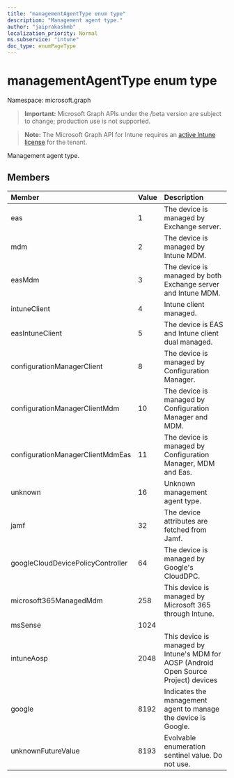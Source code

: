 ```yaml
---
title: "managementAgentType enum type"
description: "Management agent type."
author: "jaiprakashmb"
localization_priority: Normal
ms.subservice: "intune"
doc_type: enumPageType
---
```


# managementAgentType enum type

Namespace: microsoft.graph

> **Important:** Microsoft Graph APIs under the /beta version are subject to change; production use is not supported.

> **Note:** The Microsoft Graph API for Intune requires an [active Intune license](https://go.microsoft.com/fwlink/?linkid=839381) for the tenant.

Management agent type.

## Members
|Member|Value|Description|
|:---|:---|:---|
|eas|1|The device is managed by Exchange server.|
|mdm|2|The device is managed by Intune MDM.|
|easMdm|3|The device is managed by both Exchange server and Intune MDM.|
|intuneClient|4|Intune client managed.|
|easIntuneClient|5|The device is EAS and Intune client dual managed.|
|configurationManagerClient|8|The device is managed by Configuration Manager.|
|configurationManagerClientMdm|10|The device is managed by Configuration Manager and MDM.|
|configurationManagerClientMdmEas|11|The device is managed by Configuration Manager, MDM and Eas.|
|unknown|16|Unknown management agent type.|
|jamf|32|The device attributes are fetched from Jamf.|
|googleCloudDevicePolicyController|64|The device is managed by Google's CloudDPC.|
|microsoft365ManagedMdm|258|This device is managed by Microsoft 365 through Intune.|
|msSense|1024||
|intuneAosp|2048|This device is managed by Intune's MDM for AOSP (Android Open Source Project) devices|
|google|8192|Indicates the management agent to manage the device is Google.|
|unknownFutureValue|8193|Evolvable enumeration sentinel value. Do not use.|